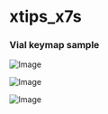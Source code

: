 # xtips_x7s
 
### Vial keymap sample 
![Image](https://github.com/user-attachments/assets/cc64c0fe-7789-4aee-b4d7-23a3245d9be8)

![Image](https://github.com/user-attachments/assets/99ef86df-b3c7-4291-8473-702c990f3d26)

![Image](https://github.com/user-attachments/assets/8c2f5d21-4f53-47f1-91f9-7b07c9856a66)
